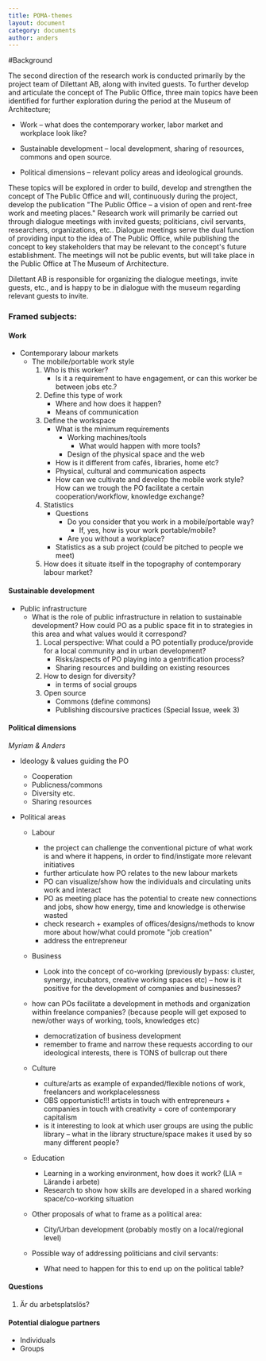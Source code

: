 ```yaml
---
title: POMA-themes
layout: document  
category: documents  
author: anders
---
```


#Background

The second direction of the research work is conducted primarily by the project team of Dilettant AB, along with invited guests. To further develop and articulate the concept of The Public Office, three main topics have been identified for further exploration during the period at the Museum of Architecture;

* Work – what does the contemporary worker, labor market and workplace look like?

* Sustainable development – local development, sharing of resources, commons and open source.

* Political dimensions – relevant policy areas and ideological grounds.

These topics will be explored in order to build, develop and strengthen the concept of The Public Office and will, continuously during the project, develop the publication "The Public Office – a vision of open and rent-free work and meeting places." Research work will primarily be carried out through dialogue meetings with invited guests; politicians, civil servants, researchers, organizations, etc.. Dialogue meetings serve the dual function of providing input to the idea of The Public Office, while publishing the concept to key stakeholders that may be relevant to the concept's future establishment. The meetings will not be public events, but will take place in the Public Office at The Museum of Architecture.

Dilettant AB is responsible for organizing the dialogue meetings, invite guests, etc., and is happy to be in dialogue with the museum regarding relevant guests to invite.

### Framed subjects:

#### Work

* Contemporary labour markets
	* The mobile/portable work style
		1. Who is this worker?
			* Is it a requirement to have engagement, or can this worker be between jobs etc.?
		2. Define this type of work
			* Where and how does it happen?
			* Means of communication
		3. Define the workspace
			* What is the minimum requirements
				* Working machines/tools
					* What would happen with more tools?
				* Design of the physical space and the web
			* How is it different from cafés, libraries, home etc?
			* Physical, cultural and communication aspects
			* How can we cultivate and develop the mobile work style? How can we trough the PO facilitate a certain cooperation/workflow, knowledge exchange?
		4. Statistics
			* Questions
				* Do you consider that you work in a mobile/portable way?
                	* If, yes, how is your work portable/mobile?
				* Are you without a workplace?
			* Statistics as a sub project (could be pitched to people we meet)
		5. How does it situate itself in the topography of contemporary labour market?

#### Sustainable development

* Public infrastructure
	* What is the role of public infrastructure in relation to sustainable development? How could PO as a public space fit in to strategies in this area and what values would it correspond? 
		1. Local perspective: What could a PO potentially produce/provide for a local community and in urban development?
        	* Risks/aspects of PO playing into a gentrification process?
			* Sharing resources and building on existing resources
		2. How to design for diversity?
    		* in terms of social groups
		3. Open source
			* Commons (define commons)
			* Publishing discoursive practices (Special Issue, week 3)

#### Political dimensions
*Myriam & Anders*

* Ideology & values guiding the PO
	* Cooperation
	* Publicness/commons
	* Diversity etc.
    * Sharing resources
    
* Political areas
	* Labour
    	* the project can challenge the conventional picture of what work is and where it happens, in order to find/instigate more relevant initiatives
		* further articulate how PO relates to the new labour markets
		* PO can visualize/show how the individuals and circulating units work and interact
		* PO as meeting place has the potential to create new connections and jobs, show how energy, time and knowledge is otherwise wasted 
		* check research + examples of offices/designs/methods to know more about how/what could promote "job creation"
		* address the entrepreneur
        
	* Business
    	* Look into the concept of co-working (previously bypass: cluster, synergy, incubators, creative working spaces
 etc) – how is it positive for the development of companies and businesses? 
	* how can POs facilitate a development in methods and organization within freelance companies? (because people will get exposed to new/other ways of working, tools, knowledges etc)
		* democratization of business development
		* remember to frame and narrow these requests according to our ideological interests, there is TONS of bullcrap out there
        
	* Culture
    	* culture/arts as example of expanded/flexible notions of work, freelancers and workplacelessness
		* OBS opportunistic!!! artists in touch with entrepreneurs + companies in touch with creativity = core of contemporary capitalism
		* is it interesting to look at which user groups are using the public library – what in the library structure/space makes it used by so many different people?
        
	* Education
		* Learning in a working environment, how does it work? (LIA = Lärande i arbete) 
		* Research to show how skills are developed in a shared working space/co-working situation
        
	* Other proposals of what to frame as a political area:
		* City/Urban development (probably mostly on a local/regional level)

	* Possible way of addressing politicians and civil servants:
		* What need to happen for this to end up on the political table?

#### Questions
1. Är du arbetsplatslös?


#### Potential dialogue partners
 * Individuals
 * Groups